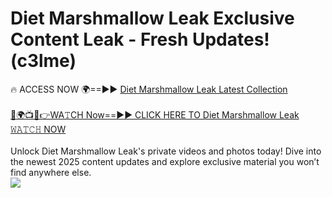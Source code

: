 # Diet Marshmallow Leak Exclusive Content Leak - Fresh Updates! (c3lme)

🔥 ACCESS NOW 🌍==►► <a href="https://tinyurl.com/kvy9nzfs" rel="nofollow">Diet Marshmallow Leak Latest Collection</a>
<br><br>
[🔴🌍📺📱👉WA𝚃CH Now==►► CLICK HERE TO Diet Marshmallow Leak 𝚆𝙰𝚃𝙲𝙷 NOW](https://tinyurl.com/kvy9nzfs)
<br><br>
Unlock Diet Marshmallow Leak's private videos and photos today! Dive into the newest 2025 content updates and explore exclusive material you won’t find anywhere else.
<br>
<a href="https://tinyurl.com/kvy9nzfs" rel="nofollow" data-target="animated-image.originalLink"><img src="https://camo.githubusercontent.com/8a4f000d20f83aca3bf7ec5f350d767afa0574a8a352519fd8cfa583a6f93a33/68747470733a2f2f692e696d6775722e636f6d2f644a486b345a712e676966" data-canonical-src="https://i.imgur.com/dJHk4Zq.gif" style="max-width: 100%; display: inline-block;" data-target="animated-image.originalImage"></a>
<br>
